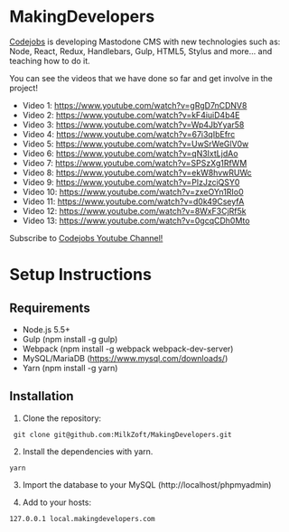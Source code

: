 # MakingDevelopers

<a href="https://www.codejobs.biz" target="_blank" title="Codejobs">Codejobs</a> is developing Mastodone CMS with new technologies such as: Node, React, Redux, Handlebars, Gulp, HTML5, Stylus and more... and teaching how to do it.

You can see the videos that we have done so far and get involve in the project!

* Video 1: https://www.youtube.com/watch?v=gRgD7nCDNV8
* Video 2: https://www.youtube.com/watch?v=kF4iuiD4b4E
* Video 3: https://www.youtube.com/watch?v=Wp4JbYyar58
* Video 4: https://www.youtube.com/watch?v=67i3qIbEfrc
* Video 5: https://www.youtube.com/watch?v=UwSrWeGlV0w
* Video 6: https://www.youtube.com/watch?v=qN3IxtLjdAo
* Video 7: https://www.youtube.com/watch?v=SPSzXg1RfWM
* Video 8: https://www.youtube.com/watch?v=ekW8hvwRUWc
* Video 9: https://www.youtube.com/watch?v=PlzJzciQSY0
* Video 10: https://www.youtube.com/watch?v=zxeOYn1RIo0
* Video 11: https://www.youtube.com/watch?v=d0k49CseyfA
* Video 12: https://www.youtube.com/watch?v=8WxF3CjRf5k
* Video 13: https://www.youtube.com/watch?v=0gcqCDh0Mto

Subscribe to <a href="https://www.youtube.com/codejobs?sub_confirmation=1" target="_blank" title="Codejobs Youtube Channel!">Codejobs Youtube Channel!</a>

# Setup Instructions

## Requirements

* Node.js 5.5+
* Gulp (npm install -g gulp)
* Webpack (npm install -g webpack webpack-dev-server)
* MySQL/MariaDB (https://www.mysql.com/downloads/)
* Yarn (npm install -g yarn)

## Installation

1. Clone the repository:

```
 git clone git@github.com:MilkZoft/MakingDevelopers.git
```

2. Install the dependencies with yarn.

```
yarn
```

3. Import the database to your MySQL (http://localhost/phpmyadmin)

4. Add to your hosts:

```
127.0.0.1 local.makingdevelopers.com
```
